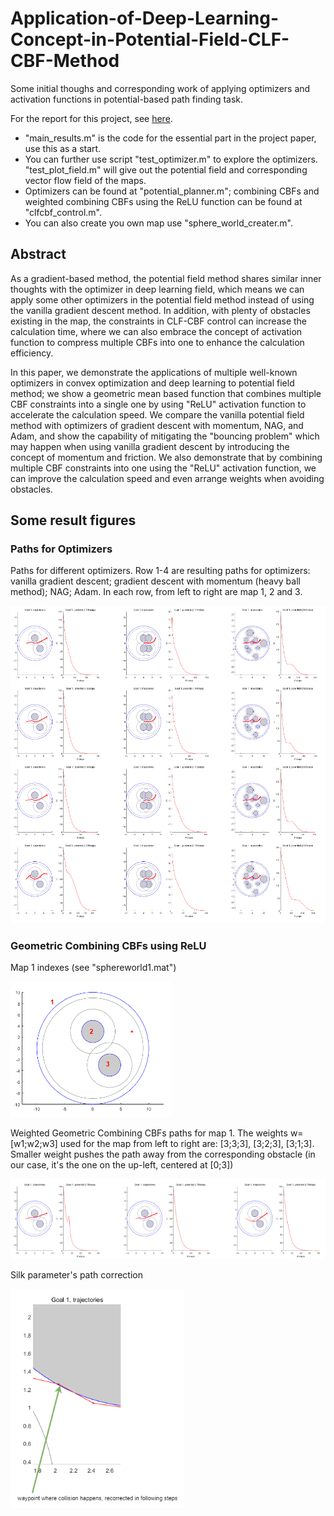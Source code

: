 # Application-of-Deep-Learning-Concept-in-Potential-Field-CLF-CBF-Method
Some initial thoughs and corresponding work of applying optimizers and activation functions in potential-based path finding task.

For the report for this project, see [here](https://drive.google.com/file/d/1z-baPbQhgcbU4BF9MTtk8ipE8aZwfPiu/view?usp=sharing).

* "main_results.m" is the code for the essential part in the project paper, use this as a start.
* You can further use script "test_optimizer.m" to explore the optimizers. "test_plot_field.m" will give out the potential field and corresponding vector flow field of the maps.
* Optimizers can be found at "potential_planner.m"; combining CBFs and weighted combining CBFs using the ReLU function can be found at "clfcbf_control.m".
* You can also create you own map use "sphere_world_creater.m".


## Abstract
As a gradient-based method, the potential field method shares similar inner thoughts with the optimizer in deep learning field, which means we can apply some other optimizers in the potential field method instead of using the vanilla gradient descent method. In addition, with plenty of obstacles existing in the map, the constraints in CLF-CBF control can increase the calculation time, where we can also embrace the concept of activation function to compress multiple CBFs into one to enhance the calculation efficiency. 

In this paper, we demonstrate the applications of multiple well-known optimizers in convex optimization and deep learning to potential field method; we show a geometric mean based function that combines multiple CBF constraints into a single one by using "ReLU" activation function to accelerate the calculation speed. We compare the vanilla potential field method with optimizers of gradient descent with momentum, NAG, and Adam, and show the capability of mitigating the "bouncing problem" which may happen when using vanilla gradient descent by introducing the concept of momentum and friction. We also demonstrate that by combining multiple CBF constraints into one using the "ReLU" activation function, we can improve the calculation speed and even arrange weights when avoiding obstacles.



## Some result figures

### Paths for Optimizers

Paths for different optimizers. Row 1-4 are resulting paths for optimizers: vanilla gradient descent; gradient descent with momentum (heavy ball method); NAG; Adam. In each row, from left to right are map 1, 2 and 3.

![](https://github.com/GuoyaoShen/Application-of-Deep-Learning-Concept-in-Potential-Field-CLF-CBF-Method/blob/main/figs/paths%20for%20optimizers.png)

### Geometric Combining CBFs using ReLU

Map 1 indexes (see "sphereworld1.mat")

![](https://github.com/GuoyaoShen/Application-of-Deep-Learning-Concept-in-Potential-Field-CLF-CBF-Method/blob/main/figs/map1_idx.png)

Weighted Geometric Combining CBFs paths for map 1. The weights w=[w1;w2;w3] used for the map from left to right are: [3;3;3], [3;2;3], [3;1;3]. Smaller weight pushes the path away from the corresponding obstacle (in our case, it's the one on the up-left, centered at [0;3])

![](https://github.com/GuoyaoShen/Application-of-Deep-Learning-Concept-in-Potential-Field-CLF-CBF-Method/blob/main/figs/map1_weighted_clfcbf.png)

Silk parameter's path correction

![](https://github.com/GuoyaoShen/Application-of-Deep-Learning-Concept-in-Potential-Field-CLF-CBF-Method/blob/main/figs/weighted_clfcbf_correction.png)

